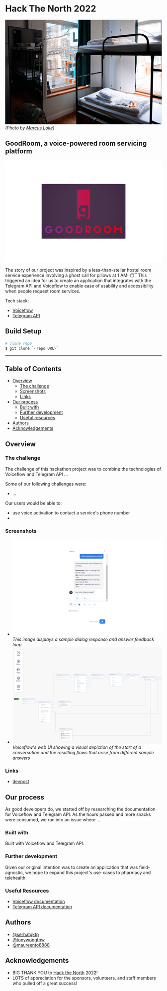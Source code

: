 # Hack The North 2022


![image of a brightly lit, hostel room with a bunk bed overlooking the view of an apartment window](/marcus-loke-WQJvWU_HZFo-unsplash.jpg) *(Photo by [Marcus Loke](https://unsplash.com/@marcusloke?utm_source=unsplash&utm_medium=referral&utm_content=creditCopyText))*

## GoodRoom, a voice-powered room servicing platform

![GoodRoom logo](/logo.png)

The story of our project was inspired by a less-than-stellar hostel room service experience involving a ghost call for pillows at 1 AM! 😴 This triggered an idea for us to create an application that integrates with the Telegram API and Voiceflow to enable ease of usability and accessibility when people request room services.


Tech stack:

- [Voiceflow](https://www.voiceflow.com)
- [Telegram API](https://core.telegram.org)

## Build Setup

```bash
# clone repo
$ git clone `<repo URL>`
```
---

## Table of Contents

- [Overview](#overview)
  - [The challenge](#the-challenge)
  - [Screenshots](#screenshots)
  - [Links](#links)
- [Our process](#our-process)
  - [Built with](#built-with)
  - [Further development](#further-development)
  - [Useful resources](#useful-resources)
- [Authors](#authors)
- [Acknowledgements](#acknowledgements)

## Overview

### The challenge

The challenge of this hackathon project was to combine the technologies of Voiceflow and Telegram API ...

Some of our following challenges were:

- ...

Our users would be able to:

- use voice activation to contact a service\'s phone number
- 

### Screenshots

- ![Dialog box of Voiceflow chat UI](/dialog-box.png)
*This image displays a sample dialog response and answer feedback loop*
- ![Response flow chart of Voiceflow dialog design](/response-flow.png)
*Voiceflow\'s web UI showing a visual depiction of the start of a conversation and the resulting flows that arise from different sample answers*

### Links

- [devpost](#)

## Our process

As good developers do, we started off by researching the documentation for Voiceflow and Telegram API. As the hours passed and more snacks were consumed, we ran into an issue where ...

### Built with

Built with Voiceflow and Telegram API.

### Further development

Given our original intention was to create an application that was field-agnostic, we hope to expand this project\'s use-cases to pharmacy and telehealth.

### Useful Resources

- [Voiceflow documentation](https://www.voiceflow.com/docs)
- [Telegram API documentation](https://core.telegram.org)

## Authors

- [@serhatgktp](https://github.com/serhatgktp)
- [@tonywongthw](https://github.com/tonywongthw)
- [@maureento8888](https://github.com/maureento8888)

## Acknowledgements

- BIG THANK YOU to [Hack the North](https://hackthenorth.com) 2022!
- LOTS of appreciation for the sponsors, volunteers, and staff members who pulled off a great success!
